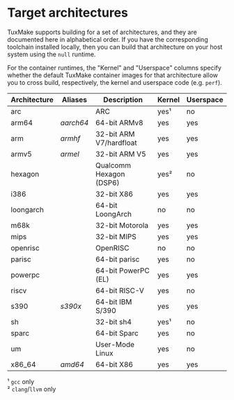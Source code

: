 # Target architectures

TuxMake supports building for a set of architectures, and they are documented
here in alphabetical order. If you have the corresponding toolchain installed
locally, then you can build that architecture on your host system using the
`null` runtime.

For the container runtimes, the "Kernel" and "Userspace" columns specify
whether the default TuxMake container images for that architecture allow you to
cross build, respectively, the kernel and userspace code (e.g. `perf`).


Architecture | Aliases     | Description              | Kernel   | Userspace
-------------|-------------|--------------------------|----------|----------
arc          |             | ARC                      | yes¹     | no
arm64        | *aarch64*   | 64-bit ARMv8             | yes      | yes
arm          | *armhf*     | 32-bit ARM V7/hardfloat  | yes      | yes
armv5        | *armel*     | 32-bit ARM V5            | yes      | yes
hexagon      |             | Qualcomm Hexagon (DSP6)  | yes²     | no
i386         |             | 32-bit X86               | yes      | yes
loongarch    |             | 64-bit LoongArch         | no       | no
m68k         |             | 32-bit Motorola          | yes      | yes
mips         |             | 32-bit MIPS              | yes      | yes
openrisc     |             | OpenRISC                 | no       | no
parisc       |             | 64-bit parisc            | yes      | no
powerpc      |             | 64-bit PowerPC (EL)      | yes      | yes
riscv        |             | 64-bit RISC-V            | yes      | no
s390         | *s390x*     | 64-bit IBM S/390         | yes      | yes
sh           |             | 32-bit sh4               | yes¹     | no
sparc        |             | 64-bit Sparc             | yes      | no
um           |             | User-Mode Linux          | yes      | no
x86_64       | *amd64*     | 64-bit X86               | yes      | yes

¹ `gcc` only  
² `clang`/`llvm` only
